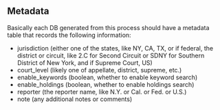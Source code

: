 ## Metadata

Basically each DB generated from this process should have a metadata table that records the following information:

- jurisdiction (either one of the states, like NY, CA, TX, or if federal, the district or circuit, like 2.C for Second Circuit or SDNY for Southern District of New York, and if Supreme Court, US)
- court_level (likely one of appellate, district, supreme, etc.)
- enable_keywords (boolean, whether to enable keyword search)
- enable_holdings (boolean, whether to enable holdings search)
- reporter (the reporter name, like N.Y. or Cal. or Fed. or U.S.)
- note (any additional notes or comments)
